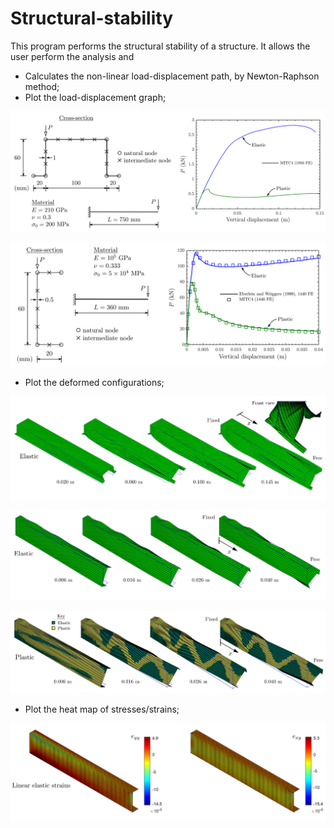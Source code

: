 # Structural-stability

This program performs the structural stability of a structure.
It allows the user perform the analysis and 

* Calculates the non-linear load-displacement path, by Newton-Raphson method;
* Plot the load-displacement graph;

![This is an image](Hat_Load-displacement.png)

![This is an image](LippedChannel_Load-displacement.png)

* Plot the deformed configurations;

![This is an image](Hat_elastic.png)

![This is an image](LippedChannel_elastic.png)

![This is an image](LippedChannel_plastic.png)

* Plot the heat map of stresses/strains;

![This is an image](LippedChannel_Strains.png)
